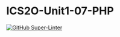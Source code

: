 # ICS2O-Unit1-07-PHP

[![GitHub Super-Linter](https://github.com/chrisatk/ICS2O-Unit1-07-PHP/workflows/Lint%20Code%20Base/badge.svg)](https://github.com/marketplace/actions/super-linter)
